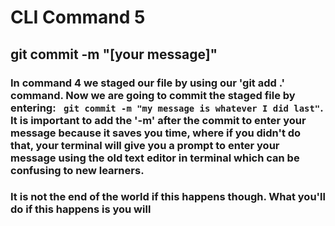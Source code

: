 # CLI Command 5

## git commit -m "[your message]"

### In command 4 we staged our file by using our 'git add .' command. Now we are going to commit the staged file by entering: ```  git commit -m "my message is whatever I did last" ```. It is important to add the '-m' after the commit to enter your message because it saves you time, where if you didn't do that, your terminal will give you a prompt to enter your message using the old text editor in terminal which can be confusing to new learners. 
### It is not the end of the world if this happens though. What you'll do if this happens is you will 
